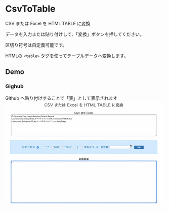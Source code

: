 # CsvToTable

CSV または Excel を HTML TABLE に変換

データを入力または貼り付けして、「変換」ボタンを押してください。

区切り符号は自定義可能です。

HTMLの `<table>` タグを使ってテーブルデータへ変換します。


## Demo

### Gighub 

Github へ貼り付けすることで「表」として表示されます
![result](https://github.com/megumiimai/CsvToTable/blob/master/sample/images/github_usage_example.gif)
